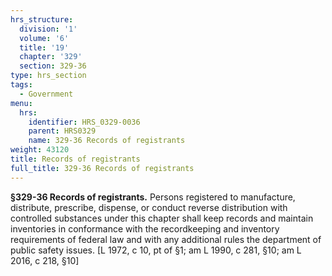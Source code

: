 ```yaml
---
hrs_structure:
  division: '1'
  volume: '6'
  title: '19'
  chapter: '329'
  section: 329-36
type: hrs_section
tags:
  - Government
menu:
  hrs:
    identifier: HRS_0329-0036
    parent: HRS0329
    name: 329-36 Records of registrants
weight: 43120
title: Records of registrants
full_title: 329-36 Records of registrants
---
```

**§329-36 Records of registrants.** Persons registered to manufacture, distribute, prescribe, dispense, or conduct reverse distribution with controlled substances under this chapter shall keep records and maintain inventories in conformance with the recordkeeping and inventory requirements of federal law and with any additional rules the department of public safety issues. [L 1972, c 10, pt of §1; am L 1990, c 281, §10; am L 2016, c 218, §10]